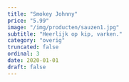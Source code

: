 ```yaml
---
title: "Smokey Johnny"
price: "5.99"
image: "/img/producten/sauzen1.jpg"
subtitle: "Heerlijk op kip, varken."
category: "overig"
truncated: false
ordinal: 3
date: 2020-01-01
draft: false
---
```



